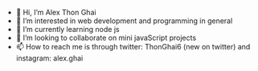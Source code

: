 - 👋 Hi, I’m Alex Thon Ghai
- 👀 I’m interested in web development and programming in general
- 🌱 I’m currently learning node js
- 💞️ I’m looking to collaborate on mini javaScript projects
- 📫 How to reach me is through twitter: ThonGhai6 (new on twitter) and instagram: alex.ghai

<!---
45171139Ghai/45171139Ghai is a ✨ special ✨ repository because its `README.md` (this file) appears on your GitHub profile.
You can click the Preview link to take a look at your changes.
--->
